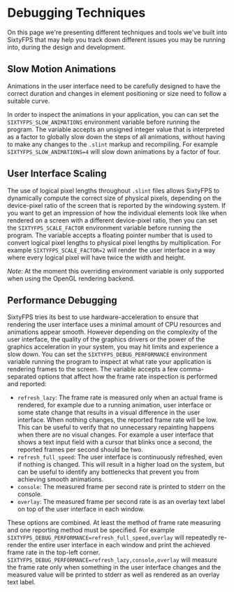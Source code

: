 # Debugging Techniques

On this page we're presenting different techniques and tools we've built into SixtyFPS that may help you track down different issues you may be running into, during the design and development.

## Slow Motion Animations

Animations in the user interface need to be carefully designed to have the correct duration and changes in element positioning or size need to follow a suitable curve.

In order to inspect the animations in your application, you can can set the `SIXTYFPS_SLOW_ANIMATIONS` environment variable before running the program. The variable accepts an unsigned integer value that is interpreted as a factor to globally slow down the steps of all animations, without having to make any changes to the `.slint` markup and recompiling. For example `SIXTYFPS_SLOW_ANIMATIONS=4` will slow down animations by a factor of four.

## User Interface Scaling

The use of logical pixel lengths throughout `.slint` files allows SixtyFPS to dynamically compute the correct size of physical pixels, depending on the device-pixel ratio of the screen that is reported by the windowing system. If you want to get an impression of how the individual elements look like when rendered on a screen with a different device-pixel ratio, then you can set the `SIXTYFPS_SCALE_FACTOR` environment variable before running the program. The variable accepts a floating pointer number that is used to convert logical pixel lengths to physical pixel lengths by multiplication. For example `SIXTYFPS_SCALE_FACTOR=2` will render the user interface in a way where every logical pixel will have twice the width and height.

*Note*: At the moment this overriding environment variable is only supported when using the OpenGL rendering backend.

## Performance Debugging

SixtyFPS tries its best to use hardware-acceleration to ensure that rendering the user interface uses a minimal amount of CPU resources and animations appear smooth. However depending on the complexity of the user interface, the quality of the graphics drivers or the power of the graphics acceleration in your system, you may hit limits and experience a slow down. You can set the `SIXTYFPS_DEBUG_PERFORMANCE` environment variable running the program to inspect at what rate your application is rendering frames to the screen. The variable accepts a few comma-separated options that affect how the frame rate inspection is performed and reported:

   * `refresh_lazy`: The frame rate is measured only when an actual frame is rendered, for example due to a running animation, user interface or some state change that results in a visual difference in the user interface. When nothing changes, the reported frame rate will be low. This can be useful to verify that no unnecessary repainting happens when there are no visual changes. For example a user interface that shows a text input field with a cursor that blinks once a second, the reported frames per second should be two.
   * `refresh_full_speed`: The user interface is continuously refreshed, even if nothing is changed. This will result in a higher load on the system, but can be useful to identify any bottlenecks that prevent you from achieving smooth animations.
   * `console`: The measured frame per second rate is printed to stderr on the console.
   * `overlay`: The measured frame per second rate is as an overlay text label on top of the user interface in each window.

These options are combined. At least the method of frame rate measuring and one reporting method must be specified. For example `SIXTYFPS_DEBUG_PERFORMANCE=refresh_full_speed,overlay` will repeatedly re-render the entire user interface in each window and print the achieved frame rate in the top-left corner. `SIXTYFPS_DEBUG_PERFORMANCE=refresh_lazy,console,overlay` will measure the frame rate only when something in the user interface changes and the measured value will be printed to stderr as well as rendered as an overlay text label.
